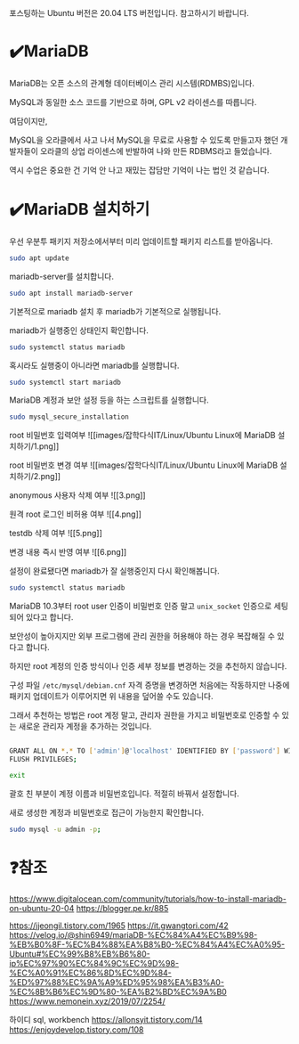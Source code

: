 
포스팅하는 Ubuntu 버전은 20.04 LTS 버전입니다. 참고하시기 바랍니다.

# ✔️MariaDB

MariaDB는 오픈 소스의 관계형 데이터베이스 관리 시스템(RDMBS)입니다.

MySQL과 동일한 소스 코드를 기반으로 하며, GPL v2 라이센스를 따릅니다.

여담이지만,

MySQL을 오라클에서 사고 나서 MySQL을 무료로 사용할 수 있도록 만들고자 했던 개발자들이 오라클의 상업 라이센스에 반발하여 나와 만든 RDBMS라고 들었습니다.

역시 수업은 중요한 건 기억 안 나고 재밌는 잡담만 기억이 나는 법인 것 같습니다.

# ✔️MariaDB 설치하기

우선 우분투 패키지 저장소에서부터 미리 업데이트할 패키지 리스트를 받아옵니다.

```bash
sudo apt update
```

mariadb-server를 설치합니다.

```bash
sudo apt install mariadb-server
```

기본적으로 mariadb 설치 후 mariadb가 기본적으로 실행됩니다.

mariadb가 실행중인 상태인지 확인합니다.

```bash
sudo systemctl status mariadb
```

혹시라도 실행중이 아니라면 mariadb를 실행합니다.

```bash
sudo systemctl start mariadb
```

MariaDB 계정과 보안 설정 등을 하는 스크립트를 실행합니다.

```bash
sudo mysql_secure_installation
```

root 비밀번호 입력여부
![[images/잡학다식IT/Linux/Ubuntu Linux에 MariaDB 설치하기/1.png]]

root 비밀번호 변경 여부
![[images/잡학다식IT/Linux/Ubuntu Linux에 MariaDB 설치하기/2.png]]

anonymous 사용자 삭제 여부
![[3.png]]

원격 root 로그인 비허용 여부
![[4.png]]

testdb 삭제 여부
![[5.png]]

변경 내용 즉시 반영 여부
![[6.png]]

설정이 완료됐다면 mariadb가 잘 실행중인지 다시 확인해봅니다.

```bash
sudo systemctl status mariadb
```

MariaDB 10.3부터 root user 인증이 비밀번호 인증 말고 `unix_socket` 인증으로 세팅되어 있다고 합니다.

보안성이 높아지지만 외부 프로그램에 관리 권한을 허용해야 하는 경우 복잡해질 수 있다고 합니다.

하지만 root 계정의 인증 방식이나 인증 세부 정보를 변경하는 것을 추천하지 않습니다.

구성 파일  `/etc/mysql/debian.cnf`  자격 증명을 변경하면 처음에는 작동하지만 나중에 패키지 업데이트가 이루어지면 위 내용을 덮어쓸 수도 있습니다.

그래서 추천하는 방법은 root 계정 말고, 관리자 권한을 가지고 비밀번호로 인증할 수 있는 새로운 관리자 계정을 추가하는 것입니다.

```bash

GRANT ALL ON *.* TO ['admin']@'localhost' IDENTIFIED BY ['password'] WITH GRANT OPTION;
FLUSH PRIVILEGES;

exit
```

괄호 친 부분이 계정 이름과 비밀번호입니다. 적절히 바꿔서 설정합니다.

새로 생성한 계정과 비밀번호로 접근이 가능한지 확인합니다.

```bash
sudo mysql -u admin -p;
```

# ❓참조

https://www.digitalocean.com/community/tutorials/how-to-install-mariadb-on-ubuntu-20-04
https://blogger.pe.kr/885

https://jjeongil.tistory.com/1965
https://it.gwangtori.com/42
https://velog.io/@shin6949/mariaDB-%EC%84%A4%EC%B9%98-%EB%B0%8F-%EC%B4%88%EA%B8%B0-%EC%84%A4%EC%A0%95-Ubuntu#%EC%99%B8%EB%B6%80-ip%EC%97%90%EC%84%9C%EC%9D%98-%EC%A0%91%EC%86%8D%EC%9D%84-%ED%97%88%EC%9A%A9%ED%95%98%EA%B3%A0-%EC%8B%B6%EC%9D%80-%EA%B2%BD%EC%9A%B0
https://www.nemonein.xyz/2019/07/2254/

하이디 sql, workbench
https://allonsyit.tistory.com/14
https://enjoydevelop.tistory.com/108